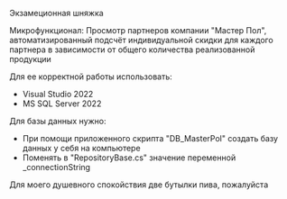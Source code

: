 Экзамеционная шняжка

Микрофункционал: Просмотр партнеров компании "Мастер Пол", автоматизированный подсчёт индивидуальной скидки для каждого партнера в зависимости от общего количества реализованной продукции

Для ее корректной работы использовать:
- Visual Studio 2022
- MS SQL Server 2022

Для базы данных нужно:
- При помощи приложенного скрипта "DB_MasterPol" создать базу данных у себя на компьютере
- Поменять в "RepositoryBase.cs" значение переменной _connectionString

Для моего душевного спокойствия две бутылки пива, пожалуйста
